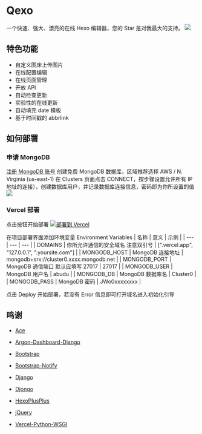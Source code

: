 # Qexo
一个快速、强大、漂亮的在线 Hexo 编辑器，您的 Star 是对我最大的支持。
![](https://user-images.githubusercontent.com/51912589/142183851-7428c3ef-8d38-4029-9ca4-0f5e0f3ccfc0.png)
## 特色功能
- 自定义图床上传图片
- 在线配置编辑
- 在线页面管理
- 开放 API
- 自动检查更新
- 实验性的在线更新
- 自动填充 date 模板
- 基于时间戳的 abbrlink

## 如何部署
### 申请 MongoDB 
[注册 MongoDB 账号](https://www.mongodb.com/cloud/atlas/register) 创建免费 MongoDB 数据库，区域推荐选择 AWS / N. 
  Virginia (us-east-1) 在 Clusters 页面点击 CONNECT，按步骤设置允许所有 IP 地址的连接），创建数据库用户，并记录数据库连接信息，密码即为你所设置的值
![](https://user-images.githubusercontent.com/51912589/140946317-bafeac24-fe3f-408b-927a-ca9a88168fa8.png)
### Vercel 部署

点击按钮开始部署 
[![部署到 Vercel](https://vercel.com/button)](https://vercel.com/new/clone?repository-url=https://github.com/am-abudu/Qexo)

在项目部署界面添加环境变量 Environment Variables
| 名称 | 意义 | 示例 |
| --- | --- | --- |
| DOMAINS | 你所允许通信的安全域名 注意双引号 | [".vercel.app", "127.0.0.1", ".yoursite.com"] |
| MONGODB_HOST | MongoDB 连接地址 | mongodb+srv://cluster0.xxxx.mongodb.net |
| MONGODB_PORT | MongoDB 通信端口 默认应填写 27017 | 27017 |
| MONGODB_USER | MongoDB 用户名 | abudu |
| MONGODB_DB | MongoDB 数据库名 | Cluster0 |
| MONGODB_PASS | MongoDB 密码 | JWo0xxxxxxxx |

点击 Deploy 开始部署，若没有 Error 信息即可打开域名进入初始化引导
## 鸣谢
- [Ace](https://ace.c9.io/)
- [Argon-Dashboard-Django](https://github.com/creativetimofficial/argon-dashboard-django)
- [Bootstrap](https://getbootstrap.com/)
- [Bootstrap-Notify](https://github.com/mouse0270/bootstrap-notify)
- [Django](https://github.com/django/django)
- [Djongo](https://github.com/nesdis/djongo)
- [HexoPlusPlus](https://github.com/HexoPlusPlus/HexoPlusPlus)


- [jQuery](https://jquery.com/)
- [Vercel-Python-WSGI](https://github.com/ardnt/vercel-python-wsgi)
